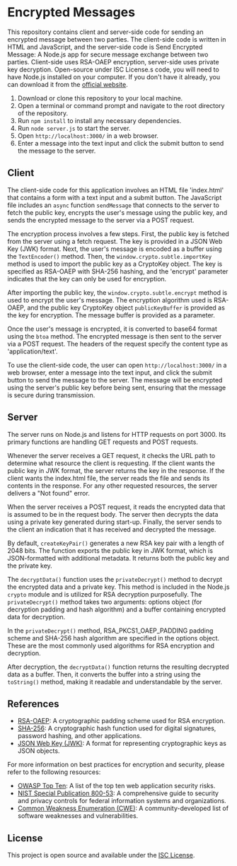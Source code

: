 # Encrypted Messages

This repository contains client and server-side code for sending an encrypted message between two parties. The client-side code is written in HTML and JavaScript, and the server-side code is Send Encrypted Message: A Node.js app for secure message exchange between two parties. Client-side uses RSA-OAEP encryption, server-side uses private key decryption. Open-source under ISC License.s code, you will need to have Node.js installed on your computer. If you don't have it already, you can download it from the [official website](https://nodejs.org/en/).

1. Download or clone this repository to your local machine.
2. Open a terminal or command prompt and navigate to the root directory of the repository.
3. Run `npm install` to install any necessary dependencies.
4. Run `node server.js` to start the server.
5. Open `http://localhost:3000/` in a web browser.
6. Enter a message into the text input and click the submit button to send the message to the server.

## Client

The client-side code for this application involves an HTML file 'index.html' that contains a form with a text input and a submit button. The JavaScript file includes an `async` function `sendMessage` that connects to the server to fetch the public key, encrypts the user's message using the public key, and sends the encrypted message to the server via a POST request.

The encryption process involves a few steps. First, the public key is fetched from the server using a fetch request. The key is provided in a JSON Web Key (JWK) format. Next, the user's message is encoded as a buffer using the `TextEncoder()` method. Then, the `window.crypto.subtle.importKey` method is used to import the public key as a CryptoKey object. The key is specified as RSA-OAEP with SHA-256 hashing, and the 'encrypt' parameter indicates that the key can only be used for encryption.

After importing the public key, the `window.crypto.subtle.encrypt` method is used to encrypt the user's message. The encryption algorithm used is RSA-OAEP, and the public key CryptoKey object `publicKeyBuffer` is provided as the key for encryption. The message buffer is provided as a parameter.

Once the user's message is encrypted, it is converted to base64 format using the `btoa` method. The encrypted message is then sent to the server via a POST request. The headers of the request specify the content type as 'application/text'.

To use the client-side code, the user can open `http://localhost:3000/` in a web browser, enter a message into the text input, and click the submit button to send the message to the server. The message will be encrypted using the server's public key before being sent, ensuring that the message is secure during transmission.

## Server

The server runs on Node.js and listens for HTTP requests on port 3000. Its primary functions are handling GET requests and POST requests.

Whenever the server receives a GET request, it checks the URL path to determine what resource the client is requesting. If the client wants the public key in JWK format, the server returns the key in the response. If the client wants the index.html file, the server reads the file and sends its contents in the response. For any other requested resources, the server delivers a "Not found" error.

When the server receives a POST request, it reads the encrypted data that is assumed to be in the request body. The server then decrypts the data using a private key generated during start-up. Finally, the server sends to the client an indication that it has received and decrypted the message.

By default, `createKeyPair()` generates a new RSA key pair with a length of 2048 bits. The function exports the public key in JWK format, which is JSON-formatted with additional metadata. It returns both the public key and the private key.

The `decryptData()` function uses the `privateDecrypt()` method to decrypt the encrypted data and a private key. This method is included in the Node.js `crypto` module and is utilized for RSA decryption purposefully. The `privateDecrypt()` method takes two arguments: options object (for decryption padding and hash algorithm) and a buffer containing encrypted data for decryption.

In the `privateDecrypt()` method, RSA_PKCS1_OAEP_PADDING padding scheme and SHA-256 hash algorithm are specified in the options object. These are the most commonly used algorithms for RSA encryption and decryption.

After decryption, the `decryptData()` function returns the resulting decrypted data as a buffer. Then, it converts the buffer into a string using the `toString()` method, making it readable and understandable by the server.

## References

- [RSA-OAEP](https://en.wikipedia.org/wiki/RSA-OAEP): A cryptographic padding scheme used for RSA encryption.
- [SHA-256](https://en.wikipedia.org/wiki/SHA-2): A cryptographic hash function used for digital signatures, password hashing, and other applications.
- [JSON Web Key (JWK)](https://tools.ietf.org/html/rfc7517): A format for representing cryptographic keys as JSON objects.

For more information on best practices for encryption and security, please refer to the following resources:

- [OWASP Top Ten](https://owasp.org/Top10/): A list of the top ten web application security risks.
- [NIST Special Publication 800-53](https://www.nist.gov/publications/nist-special-publication-800-53-revision-5): A comprehensive guide to security and privacy controls for federal information systems and organizations.
- [Common Weakness Enumeration (CWE)](https://cwe.mitre.org/): A community-developed list of software weaknesses and vulnerabilities.

## License

This project is open source and available under the [ISC License](https://opensource.org/licenses/ISC).
